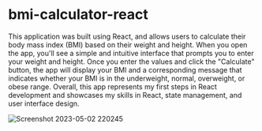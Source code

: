 # bmi-calculator-react
This application was built using React, and allows users to calculate their body mass index (BMI) based on their weight and height.
When you open the app, you'll see a simple and intuitive interface that prompts you to enter your weight and height. Once you enter the values and click the "Calculate" button, the app will display your BMI and a corresponding message that indicates whether your BMI is in the underweight, normal, overweight, or obese range.
Overall, this app represents my first steps in React development and showcases my skills in React, state management, and user interface design.

![Screenshot 2023-05-02 220245](https://user-images.githubusercontent.com/90373393/235752407-2d0ec670-57d6-4d66-b2fd-155228f19f3e.jpg)

